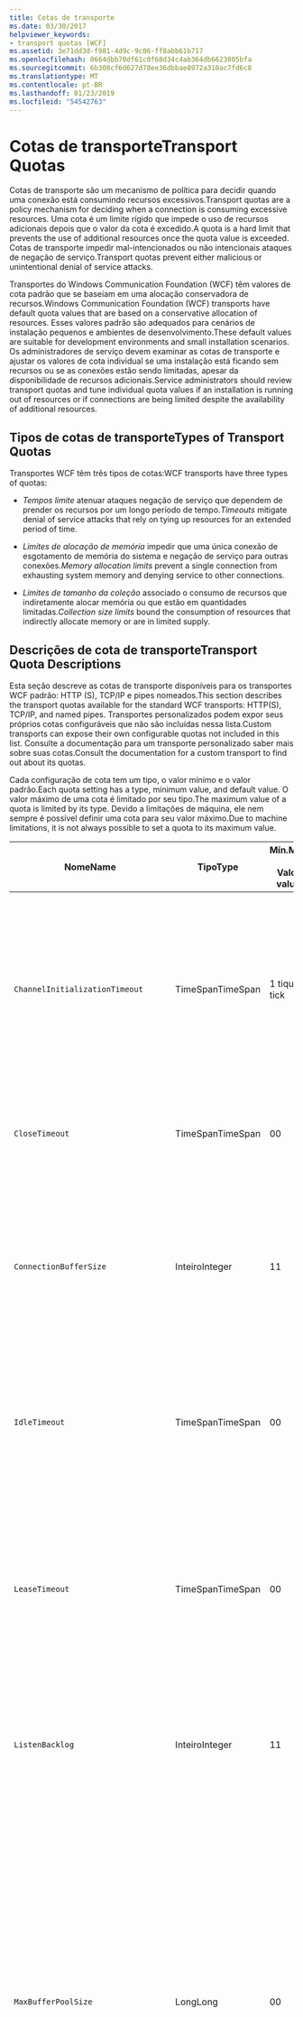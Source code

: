 ```yaml
---
title: Cotas de transporte
ms.date: 03/30/2017
helpviewer_keywords:
- transport quotas [WCF]
ms.assetid: 3e71dd3d-f981-4d9c-9c06-ff8abb61b717
ms.openlocfilehash: 0664dbb70df61c0f68d34c4ab364db6623805bfa
ms.sourcegitcommit: 6b308cf6d627d78ee36dbbae8972a310ac7fd6c8
ms.translationtype: MT
ms.contentlocale: pt-BR
ms.lasthandoff: 01/23/2019
ms.locfileid: "54542763"
---
```

# <a name="transport-quotas"></a><span data-ttu-id="37ec4-102">Cotas de transporte</span><span class="sxs-lookup"><span data-stu-id="37ec4-102">Transport Quotas</span></span>
<span data-ttu-id="37ec4-103">Cotas de transporte são um mecanismo de política para decidir quando uma conexão está consumindo recursos excessivos.</span><span class="sxs-lookup"><span data-stu-id="37ec4-103">Transport quotas are a policy mechanism for deciding when a connection is consuming excessive resources.</span></span> <span data-ttu-id="37ec4-104">Uma cota é um limite rígido que impede o uso de recursos adicionais depois que o valor da cota é excedido.</span><span class="sxs-lookup"><span data-stu-id="37ec4-104">A quota is a hard limit that prevents the use of additional resources once the quota value is exceeded.</span></span> <span data-ttu-id="37ec4-105">Cotas de transporte impedir mal-intencionados ou não intencionais ataques de negação de serviço.</span><span class="sxs-lookup"><span data-stu-id="37ec4-105">Transport quotas prevent either malicious or unintentional denial of service attacks.</span></span>  
  
 <span data-ttu-id="37ec4-106">Transportes do Windows Communication Foundation (WCF) têm valores de cota padrão que se baseiam em uma alocação conservadora de recursos.</span><span class="sxs-lookup"><span data-stu-id="37ec4-106">Windows Communication Foundation (WCF) transports have default quota values that are based on a conservative allocation of resources.</span></span> <span data-ttu-id="37ec4-107">Esses valores padrão são adequados para cenários de instalação pequenos e ambientes de desenvolvimento.</span><span class="sxs-lookup"><span data-stu-id="37ec4-107">These default values are suitable for development environments and small installation scenarios.</span></span> <span data-ttu-id="37ec4-108">Os administradores de serviço devem examinar as cotas de transporte e ajustar os valores de cota individual se uma instalação está ficando sem recursos ou se as conexões estão sendo limitadas, apesar da disponibilidade de recursos adicionais.</span><span class="sxs-lookup"><span data-stu-id="37ec4-108">Service administrators should review transport quotas and tune individual quota values if an installation is running out of resources or if connections are being limited despite the availability of additional resources.</span></span>  
  
## <a name="types-of-transport-quotas"></a><span data-ttu-id="37ec4-109">Tipos de cotas de transporte</span><span class="sxs-lookup"><span data-stu-id="37ec4-109">Types of Transport Quotas</span></span>  
 <span data-ttu-id="37ec4-110">Transportes WCF têm três tipos de cotas:</span><span class="sxs-lookup"><span data-stu-id="37ec4-110">WCF transports have three types of quotas:</span></span>  
  
-   <span data-ttu-id="37ec4-111">*Tempos limite* atenuar ataques negação de serviço que dependem de prender os recursos por um longo período de tempo.</span><span class="sxs-lookup"><span data-stu-id="37ec4-111">*Timeouts* mitigate denial of service attacks that rely on tying up resources for an extended period of time.</span></span>  
  
-   <span data-ttu-id="37ec4-112">*Limites de alocação de memória* impedir que uma única conexão de esgotamento de memória do sistema e negação de serviço para outras conexões.</span><span class="sxs-lookup"><span data-stu-id="37ec4-112">*Memory allocation limits* prevent a single connection from exhausting system memory and denying service to other connections.</span></span>  
  
-   <span data-ttu-id="37ec4-113">*Limites de tamanho da coleção* associado o consumo de recursos que indiretamente alocar memória ou que estão em quantidades limitadas.</span><span class="sxs-lookup"><span data-stu-id="37ec4-113">*Collection size limits* bound the consumption of resources that indirectly allocate memory or are in limited supply.</span></span>  
  
## <a name="transport-quota-descriptions"></a><span data-ttu-id="37ec4-114">Descrições de cota de transporte</span><span class="sxs-lookup"><span data-stu-id="37ec4-114">Transport Quota Descriptions</span></span>  
 <span data-ttu-id="37ec4-115">Esta seção descreve as cotas de transporte disponíveis para os transportes WCF padrão: HTTP (S), TCP/IP e pipes nomeados.</span><span class="sxs-lookup"><span data-stu-id="37ec4-115">This section describes the transport quotas available for the standard WCF transports: HTTP(S), TCP/IP, and named pipes.</span></span> <span data-ttu-id="37ec4-116">Transportes personalizados podem expor seus próprios cotas configuráveis que não são incluídas nessa lista.</span><span class="sxs-lookup"><span data-stu-id="37ec4-116">Custom transports can expose their own configurable quotas not included in this list.</span></span> <span data-ttu-id="37ec4-117">Consulte a documentação para um transporte personalizado saber mais sobre suas cotas.</span><span class="sxs-lookup"><span data-stu-id="37ec4-117">Consult the documentation for a custom transport to find out about its quotas.</span></span>  
  
 <span data-ttu-id="37ec4-118">Cada configuração de cota tem um tipo, o valor mínimo e o valor padrão.</span><span class="sxs-lookup"><span data-stu-id="37ec4-118">Each quota setting has a type, minimum value, and default value.</span></span> <span data-ttu-id="37ec4-119">O valor máximo de uma cota é limitado por seu tipo.</span><span class="sxs-lookup"><span data-stu-id="37ec4-119">The maximum value of a quota is limited by its type.</span></span> <span data-ttu-id="37ec4-120">Devido a limitações de máquina, ele nem sempre é possível definir uma cota para seu valor máximo.</span><span class="sxs-lookup"><span data-stu-id="37ec4-120">Due to machine limitations, it is not always possible to set a quota to its maximum value.</span></span>  
  
|<span data-ttu-id="37ec4-121">Nome</span><span class="sxs-lookup"><span data-stu-id="37ec4-121">Name</span></span>|<span data-ttu-id="37ec4-122">Tipo</span><span class="sxs-lookup"><span data-stu-id="37ec4-122">Type</span></span>|<span data-ttu-id="37ec4-123">Mín.</span><span class="sxs-lookup"><span data-stu-id="37ec4-123">Min.</span></span><br /><br /> <span data-ttu-id="37ec4-124">Valor </span><span class="sxs-lookup"><span data-stu-id="37ec4-124">value</span></span>|<span data-ttu-id="37ec4-125">Padrão</span><span class="sxs-lookup"><span data-stu-id="37ec4-125">Default</span></span><br /><br /> <span data-ttu-id="37ec4-126">Valor </span><span class="sxs-lookup"><span data-stu-id="37ec4-126">value</span></span>|<span data-ttu-id="37ec4-127">Descrição</span><span class="sxs-lookup"><span data-stu-id="37ec4-127">Description</span></span>|  
|----------|----------|--------------------|-----------------------|-----------------|  
|`ChannelInitializationTimeout`|<span data-ttu-id="37ec4-128">TimeSpan</span><span class="sxs-lookup"><span data-stu-id="37ec4-128">TimeSpan</span></span>|<span data-ttu-id="37ec4-129">1 tique</span><span class="sxs-lookup"><span data-stu-id="37ec4-129">1 tick</span></span>|<span data-ttu-id="37ec4-130">5 s</span><span class="sxs-lookup"><span data-stu-id="37ec4-130">5 sec</span></span>|<span data-ttu-id="37ec4-131">Tempo máximo de espera para uma conexão enviar o preâmbulo durante a leitura inicial.</span><span class="sxs-lookup"><span data-stu-id="37ec4-131">Maximum time to wait for a connection to send the preamble during the initial read.</span></span> <span data-ttu-id="37ec4-132">Esses dados são recebidos antes que a autenticação ocorra.</span><span class="sxs-lookup"><span data-stu-id="37ec4-132">This data is received before authentication occurs.</span></span> <span data-ttu-id="37ec4-133">Essa configuração é geralmente muito menor do que o `ReceiveTimeout` valor da cota.</span><span class="sxs-lookup"><span data-stu-id="37ec4-133">This setting is generally much smaller than the `ReceiveTimeout` quota value.</span></span>|  
|`CloseTimeout`|<span data-ttu-id="37ec4-134">TimeSpan</span><span class="sxs-lookup"><span data-stu-id="37ec4-134">TimeSpan</span></span>|<span data-ttu-id="37ec4-135">0</span><span class="sxs-lookup"><span data-stu-id="37ec4-135">0</span></span>|<span data-ttu-id="37ec4-136">1 min</span><span class="sxs-lookup"><span data-stu-id="37ec4-136">1 min</span></span>|<span data-ttu-id="37ec4-137">Tempo máximo de espera para uma conexão ser fechado antes que o transporte gere uma exceção.</span><span class="sxs-lookup"><span data-stu-id="37ec4-137">Maximum time to wait for a connection to close before the transport raises an exception.</span></span>|  
|`ConnectionBufferSize`|<span data-ttu-id="37ec4-138">Inteiro</span><span class="sxs-lookup"><span data-stu-id="37ec4-138">Integer</span></span>|<span data-ttu-id="37ec4-139">1</span><span class="sxs-lookup"><span data-stu-id="37ec4-139">1</span></span>|<span data-ttu-id="37ec4-140">8 KB</span><span class="sxs-lookup"><span data-stu-id="37ec4-140">8 KB</span></span>|<span data-ttu-id="37ec4-141">O tamanho, em bytes, de transmissão e recebimento de buffers de transporte subjacente.</span><span class="sxs-lookup"><span data-stu-id="37ec4-141">Size, in bytes, of the transmit and receive buffers of the underlying transport.</span></span> <span data-ttu-id="37ec4-142">Aumentar o tamanho do buffer pode melhorar a taxa de transferência ao enviar mensagens grandes.</span><span class="sxs-lookup"><span data-stu-id="37ec4-142">Increasing the buffer size can improve throughput when sending large messages.</span></span>|  
|`IdleTimeout`|<span data-ttu-id="37ec4-143">TimeSpan</span><span class="sxs-lookup"><span data-stu-id="37ec4-143">TimeSpan</span></span>|<span data-ttu-id="37ec4-144">0</span><span class="sxs-lookup"><span data-stu-id="37ec4-144">0</span></span>|<span data-ttu-id="37ec4-145">2 min</span><span class="sxs-lookup"><span data-stu-id="37ec4-145">2 min</span></span>|<span data-ttu-id="37ec4-146">Tempo máximo de que uma conexão em pool pode permanecer ocioso antes de serem fechados.</span><span class="sxs-lookup"><span data-stu-id="37ec4-146">Maximum time a pooled connection can remain idle before being closed.</span></span><br /><br /> <span data-ttu-id="37ec4-147">Essa configuração só se aplica a conexões em pool.</span><span class="sxs-lookup"><span data-stu-id="37ec4-147">This setting only applies to pooled connections.</span></span>|  
|`LeaseTimeout`|<span data-ttu-id="37ec4-148">TimeSpan</span><span class="sxs-lookup"><span data-stu-id="37ec4-148">TimeSpan</span></span>|<span data-ttu-id="37ec4-149">0</span><span class="sxs-lookup"><span data-stu-id="37ec4-149">0</span></span>|<span data-ttu-id="37ec4-150">5 min</span><span class="sxs-lookup"><span data-stu-id="37ec4-150">5 min</span></span>|<span data-ttu-id="37ec4-151">Tempo de vida máximo de uma conexão em pool Active Directory.</span><span class="sxs-lookup"><span data-stu-id="37ec4-151">Maximum lifetime of an active pooled connection.</span></span> <span data-ttu-id="37ec4-152">Depois de decorrido o tempo especificado, a conexão é fechada depois que a solicitação atual é atendida.</span><span class="sxs-lookup"><span data-stu-id="37ec4-152">After the specified time elapses, the connection closes once the current request is serviced.</span></span><br /><br /> <span data-ttu-id="37ec4-153">Essa configuração só se aplica a conexões em pool.</span><span class="sxs-lookup"><span data-stu-id="37ec4-153">This setting only applies to pooled connections.</span></span>|  
|`ListenBacklog`|<span data-ttu-id="37ec4-154">Inteiro</span><span class="sxs-lookup"><span data-stu-id="37ec4-154">Integer</span></span>|<span data-ttu-id="37ec4-155">1</span><span class="sxs-lookup"><span data-stu-id="37ec4-155">1</span></span>|<span data-ttu-id="37ec4-156">10</span><span class="sxs-lookup"><span data-stu-id="37ec4-156">10</span></span>|<span data-ttu-id="37ec4-157">Número máximo de conexões que o ouvinte pode ter unserviced antes das conexões adicionais ao ponto de extremidade é negado.</span><span class="sxs-lookup"><span data-stu-id="37ec4-157">Maximum number of connections that the listener can have unserviced before additional connections to that endpoint are denied.</span></span>|  
|`MaxBufferPoolSize`|<span data-ttu-id="37ec4-158">Long</span><span class="sxs-lookup"><span data-stu-id="37ec4-158">Long</span></span>|<span data-ttu-id="37ec4-159">0</span><span class="sxs-lookup"><span data-stu-id="37ec4-159">0</span></span>|<span data-ttu-id="37ec4-160">512 KB</span><span class="sxs-lookup"><span data-stu-id="37ec4-160">512 KB</span></span>|<span data-ttu-id="37ec4-161">Máximo de memória, em bytes, que o transporte dedica para pool de buffers de mensagens reutilizáveis.</span><span class="sxs-lookup"><span data-stu-id="37ec4-161">Maximum memory, in bytes, that the transport devotes to pooling reusable message buffers.</span></span> <span data-ttu-id="37ec4-162">Quando o pool não pode fornecer um buffer de mensagem, um novo buffer é alocado para uso temporário.</span><span class="sxs-lookup"><span data-stu-id="37ec4-162">When the pool cannot supply a message buffer, a new buffer is allocated for temporary use.</span></span><br /><br /> <span data-ttu-id="37ec4-163">As instalações que cria várias fábricas de canais ou ouvintes poderá alocar grandes quantidades de memória para pools de buffers.</span><span class="sxs-lookup"><span data-stu-id="37ec4-163">Installations that create many channel factories or listeners can allocate large amounts of memory for buffer pools.</span></span> <span data-ttu-id="37ec4-164">Reduzir o tamanho do buffer pode reduzir consideravelmente o uso de memória nesse cenário.</span><span class="sxs-lookup"><span data-stu-id="37ec4-164">Reducing this buffer size can greatly reduce memory usage in this scenario.</span></span>|  
|`MaxBufferSize`|<span data-ttu-id="37ec4-165">Inteiro</span><span class="sxs-lookup"><span data-stu-id="37ec4-165">Integer</span></span>|<span data-ttu-id="37ec4-166">1</span><span class="sxs-lookup"><span data-stu-id="37ec4-166">1</span></span>|<span data-ttu-id="37ec4-167">64 KB</span><span class="sxs-lookup"><span data-stu-id="37ec4-167">64 KB</span></span>|<span data-ttu-id="37ec4-168">Tamanho máximo, em bytes, de um buffer usado para transmissão de dados.</span><span class="sxs-lookup"><span data-stu-id="37ec4-168">Maximum size, in bytes, of a buffer used for streaming data.</span></span> <span data-ttu-id="37ec4-169">Se essa cota de transporte não for definida, ou o transporte não está usando o streaming, então o valor da cota é o mesmo que o menor do `MaxReceivedMessageSize` o valor de cota e <xref:System.Int32.MaxValue>.</span><span class="sxs-lookup"><span data-stu-id="37ec4-169">If this transport quota is not set, or the transport is not using streaming, then the quota value is the same as the smaller of the `MaxReceivedMessageSize` quota value and <xref:System.Int32.MaxValue>.</span></span>|  
|`MaxOutboundConnectionsPerEndpoint`|<span data-ttu-id="37ec4-170">Inteiro</span><span class="sxs-lookup"><span data-stu-id="37ec4-170">Integer</span></span>|<span data-ttu-id="37ec4-171">1</span><span class="sxs-lookup"><span data-stu-id="37ec4-171">1</span></span>|<span data-ttu-id="37ec4-172">10</span><span class="sxs-lookup"><span data-stu-id="37ec4-172">10</span></span>|<span data-ttu-id="37ec4-173">Número máximo de conexões de saída que pode ser associado um ponto de extremidade específico.</span><span class="sxs-lookup"><span data-stu-id="37ec4-173">Maximum number of outgoing connections that can be associated with a particular endpoint.</span></span><br /><br /> <span data-ttu-id="37ec4-174">Essa configuração só se aplica a conexões em pool.</span><span class="sxs-lookup"><span data-stu-id="37ec4-174">This setting only applies to pooled connections.</span></span>|  
|`MaxOutputDelay`|<span data-ttu-id="37ec4-175">TimeSpan</span><span class="sxs-lookup"><span data-stu-id="37ec4-175">TimeSpan</span></span>|<span data-ttu-id="37ec4-176">0</span><span class="sxs-lookup"><span data-stu-id="37ec4-176">0</span></span>|<span data-ttu-id="37ec4-177">200 ms</span><span class="sxs-lookup"><span data-stu-id="37ec4-177">200 ms</span></span>|<span data-ttu-id="37ec4-178">Tempo máximo de espera após uma operação de envio para mensagens adicionais em uma única operação de envio em lote.</span><span class="sxs-lookup"><span data-stu-id="37ec4-178">Maximum time to wait after a send operation for batching additional messages in a single operation.</span></span> <span data-ttu-id="37ec4-179">As mensagens são enviadas anteriormente se encher o buffer de transporte subjacente.</span><span class="sxs-lookup"><span data-stu-id="37ec4-179">Messages are sent earlier if the buffer of the underlying transport becomes full.</span></span> <span data-ttu-id="37ec4-180">Enviar mensagens adicionais não redefine o período de atraso.</span><span class="sxs-lookup"><span data-stu-id="37ec4-180">Sending additional messages does not reset the delay period.</span></span>|  
|`MaxPendingAccepts`|<span data-ttu-id="37ec4-181">Inteiro</span><span class="sxs-lookup"><span data-stu-id="37ec4-181">Integer</span></span>|<span data-ttu-id="37ec4-182">1</span><span class="sxs-lookup"><span data-stu-id="37ec4-182">1</span></span>|<span data-ttu-id="37ec4-183">1</span><span class="sxs-lookup"><span data-stu-id="37ec4-183">1</span></span>|<span data-ttu-id="37ec4-184">Número máximo de aceita para canais que o ouvinte pode ter em espera.</span><span class="sxs-lookup"><span data-stu-id="37ec4-184">Maximum number of accepts for channels that the listener can have waiting.</span></span><br /><br /> <span data-ttu-id="37ec4-185">Há um intervalo de tempo entre a concluir a aceitação e um novo accept iniciado.</span><span class="sxs-lookup"><span data-stu-id="37ec4-185">There is an interval of time between the accept completing and a new accept starting.</span></span> <span data-ttu-id="37ec4-186">Aumentar esse tamanho da coleção pode impedir que os clientes que se conectam durante esse intervalo seja descartado.</span><span class="sxs-lookup"><span data-stu-id="37ec4-186">Increasing this collection size can prevent clients that connect during this interval from being dropped.</span></span>|  
|`MaxPendingConnections`|<span data-ttu-id="37ec4-187">Inteiro</span><span class="sxs-lookup"><span data-stu-id="37ec4-187">Integer</span></span>|<span data-ttu-id="37ec4-188">1</span><span class="sxs-lookup"><span data-stu-id="37ec4-188">1</span></span>|<span data-ttu-id="37ec4-189">10</span><span class="sxs-lookup"><span data-stu-id="37ec4-189">10</span></span>|<span data-ttu-id="37ec4-190">Número máximo de conexões que o ouvinte pode ter aguardando para serem aceitas pelo aplicativo.</span><span class="sxs-lookup"><span data-stu-id="37ec4-190">Maximum number of connections that the listener can have waiting to be accepted by the application.</span></span> <span data-ttu-id="37ec4-191">Quando esse valor de cota for excedida, novas conexões de entrada são descartadas em vez de esperar para ser aceito.</span><span class="sxs-lookup"><span data-stu-id="37ec4-191">When this quota value is exceeded, new incoming connections are dropped rather than waiting to be accepted.</span></span><br /><br /> <span data-ttu-id="37ec4-192">Recursos de Conexão, como segurança de mensagem podem fazer com que um cliente abrir mais de uma conexão.</span><span class="sxs-lookup"><span data-stu-id="37ec4-192">Connection features such as message security can cause a client to open more than one connection.</span></span> <span data-ttu-id="37ec4-193">Os administradores de serviço devem levar em consideração para essas conexões adicionais ao definir esse valor de cota.</span><span class="sxs-lookup"><span data-stu-id="37ec4-193">Service administrators should account for these additional connections when setting this quota value.</span></span>|  
|`MaxReceivedMessageSize`|<span data-ttu-id="37ec4-194">Long</span><span class="sxs-lookup"><span data-stu-id="37ec4-194">Long</span></span>|<span data-ttu-id="37ec4-195">1</span><span class="sxs-lookup"><span data-stu-id="37ec4-195">1</span></span>|<span data-ttu-id="37ec4-196">64 KB</span><span class="sxs-lookup"><span data-stu-id="37ec4-196">64 KB</span></span>|<span data-ttu-id="37ec4-197">Tamanho máximo, em bytes, de uma mensagem recebida, incluindo os cabeçalhos, antes que o transporte gere uma exceção.</span><span class="sxs-lookup"><span data-stu-id="37ec4-197">Maximum size, in bytes, of a received message, including headers, before the transport raises an exception.</span></span>|  
|`OpenTimeout`|<span data-ttu-id="37ec4-198">TimeSpan</span><span class="sxs-lookup"><span data-stu-id="37ec4-198">TimeSpan</span></span>|<span data-ttu-id="37ec4-199">0</span><span class="sxs-lookup"><span data-stu-id="37ec4-199">0</span></span>|<span data-ttu-id="37ec4-200">1 min</span><span class="sxs-lookup"><span data-stu-id="37ec4-200">1 min</span></span>|<span data-ttu-id="37ec4-201">Tempo máximo de espera para uma conexão seja estabelecida antes que o transporte gere uma exceção.</span><span class="sxs-lookup"><span data-stu-id="37ec4-201">Maximum time to wait for a connection to be established before the transport raises an exception.</span></span>|  
|`ReceiveTimeout`|<span data-ttu-id="37ec4-202">TimeSpan</span><span class="sxs-lookup"><span data-stu-id="37ec4-202">TimeSpan</span></span>|<span data-ttu-id="37ec4-203">0</span><span class="sxs-lookup"><span data-stu-id="37ec4-203">0</span></span>|<span data-ttu-id="37ec4-204">10 min</span><span class="sxs-lookup"><span data-stu-id="37ec4-204">10 min</span></span>|<span data-ttu-id="37ec4-205">Tempo máximo de espera para uma operação de leitura seja concluída antes do transporte gere uma exceção.</span><span class="sxs-lookup"><span data-stu-id="37ec4-205">Maximum time to wait for a read operation to complete before the transport raises an exception.</span></span>|  
|`SendTimeout`|<span data-ttu-id="37ec4-206">Timespan</span><span class="sxs-lookup"><span data-stu-id="37ec4-206">Timespan</span></span>|<span data-ttu-id="37ec4-207">0</span><span class="sxs-lookup"><span data-stu-id="37ec4-207">0</span></span>|<span data-ttu-id="37ec4-208">1 min</span><span class="sxs-lookup"><span data-stu-id="37ec4-208">1 min</span></span>|<span data-ttu-id="37ec4-209">Tempo máximo de espera para uma operação de gravação seja concluída antes do transporte gere uma exceção.</span><span class="sxs-lookup"><span data-stu-id="37ec4-209">Maximum time to wait for a write operation to complete before the transport raises an exception.</span></span>|  
  
 <span data-ttu-id="37ec4-210">As cotas de transporte `MaxPendingConnections` e `MaxOutboundConnectionsPerEndpoint` são combinados em uma cota única de transporte chamada `MaxConnections` quando configurada por meio de associação ou a configuração.</span><span class="sxs-lookup"><span data-stu-id="37ec4-210">The transport quotas `MaxPendingConnections` and `MaxOutboundConnectionsPerEndpoint` are combined into a single transport quota called `MaxConnections` when set through the binding or configuration.</span></span> <span data-ttu-id="37ec4-211">Apenas o elemento de associação permite definir esses valores de cota individualmente.</span><span class="sxs-lookup"><span data-stu-id="37ec4-211">Only the binding element allows setting these quota values individually.</span></span> <span data-ttu-id="37ec4-212">O `MaxConnections` cota de transporte tem os mesmos valores mínimo e padrão.</span><span class="sxs-lookup"><span data-stu-id="37ec4-212">The `MaxConnections` transport quota has the same minimum and default values.</span></span>  
  
## <a name="setting-transport-quotas"></a><span data-ttu-id="37ec4-213">Cotas de transporte de configuração</span><span class="sxs-lookup"><span data-stu-id="37ec4-213">Setting Transport Quotas</span></span>  
 <span data-ttu-id="37ec4-214">As cotas de transporte são definidas por meio do elemento de associação de transporte, a associação de transporte, configuração de aplicativo ou política de host.</span><span class="sxs-lookup"><span data-stu-id="37ec4-214">Transport quotas are set through the transport binding element, the transport binding, application configuration, or host policy.</span></span> <span data-ttu-id="37ec4-215">Este documento não abrange os transportes de configuração por meio da política de host.</span><span class="sxs-lookup"><span data-stu-id="37ec4-215">This document does not cover setting transports through host policy.</span></span> <span data-ttu-id="37ec4-216">Consulte a documentação para o transporte subjacente descobrir as configurações para cotas de política de host.</span><span class="sxs-lookup"><span data-stu-id="37ec4-216">Consult the documentation for the underlying transport to discover the settings for host policy quotas.</span></span> <span data-ttu-id="37ec4-217">O [Configuring HTTP and HTTPS](../../../../docs/framework/wcf/feature-details/configuring-http-and-https.md) tópico descreve as configurações de cota para o driver HTTP. sys.</span><span class="sxs-lookup"><span data-stu-id="37ec4-217">The [Configuring HTTP and HTTPS](../../../../docs/framework/wcf/feature-details/configuring-http-and-https.md) topic describes quota settings for the Http.sys driver.</span></span> <span data-ttu-id="37ec4-218">Pesquise a Base de Conhecimento Microsoft para obter mais informações sobre como configurar limites do Windows em HTTP, TCP/IP e conexões de pipe nomeado.</span><span class="sxs-lookup"><span data-stu-id="37ec4-218">Search the Microsoft Knowledge Base for more information about configuring Windows limits on HTTP, TCP/IP, and named pipe connections.</span></span>  
  
 <span data-ttu-id="37ec4-219">Outros tipos de cotas indiretamente aplicam a todos os transportes.</span><span class="sxs-lookup"><span data-stu-id="37ec4-219">Other types of quotas apply indirectly to transports.</span></span> <span data-ttu-id="37ec4-220">O codificador de mensagem que usa o transporte para transformar uma mensagem em bytes pode ter suas próprias configurações de cota.</span><span class="sxs-lookup"><span data-stu-id="37ec4-220">The message encoder that the transport uses to transform a message into bytes can have its own quota settings.</span></span> <span data-ttu-id="37ec4-221">No entanto, essas cotas são independentes do tipo de transporte que está sendo usado.</span><span class="sxs-lookup"><span data-stu-id="37ec4-221">However, these quotas are independent of the type of transport being used.</span></span>  
  
### <a name="controlling-transport-quotas-from-the-binding-element"></a><span data-ttu-id="37ec4-222">Controlando as cotas de transporte do elemento de associação</span><span class="sxs-lookup"><span data-stu-id="37ec4-222">Controlling Transport Quotas from the Binding Element</span></span>  
 <span data-ttu-id="37ec4-223">Configurando cotas de transporte por meio do elemento de associação oferece mais flexibilidade para controlar o comportamento do transporte.</span><span class="sxs-lookup"><span data-stu-id="37ec4-223">Setting transport quotas through the binding element offers the greatest flexibility in controlling the transport's behavior.</span></span> <span data-ttu-id="37ec4-224">Os tempos limite padrão para fechar, abrir, Receive e enviar operações são executadas da associação, quando um canal é criado.</span><span class="sxs-lookup"><span data-stu-id="37ec4-224">The default timeouts for Close, Open, Receive, and Send operations are taken from the binding when a channel is built.</span></span>  
  
|<span data-ttu-id="37ec4-225">Nome</span><span class="sxs-lookup"><span data-stu-id="37ec4-225">Name</span></span>|<span data-ttu-id="37ec4-226">HTTP</span><span class="sxs-lookup"><span data-stu-id="37ec4-226">HTTP</span></span>|<span data-ttu-id="37ec4-227">TCP/IP</span><span class="sxs-lookup"><span data-stu-id="37ec4-227">TCP/IP</span></span>|<span data-ttu-id="37ec4-228">pipe nomeado</span><span class="sxs-lookup"><span data-stu-id="37ec4-228">Named pipe</span></span>|  
|----------|----------|-------------|----------------|  
|`ChannelInitializationTimeout`||<span data-ttu-id="37ec4-229">X</span><span class="sxs-lookup"><span data-stu-id="37ec4-229">X</span></span>|<span data-ttu-id="37ec4-230">X</span><span class="sxs-lookup"><span data-stu-id="37ec4-230">X</span></span>|  
|`CloseTimeout`||||  
|`ConnectionBufferSize`||<span data-ttu-id="37ec4-231">X</span><span class="sxs-lookup"><span data-stu-id="37ec4-231">X</span></span>|<span data-ttu-id="37ec4-232">X</span><span class="sxs-lookup"><span data-stu-id="37ec4-232">X</span></span>|  
|`IdleTimeout`||<span data-ttu-id="37ec4-233">X</span><span class="sxs-lookup"><span data-stu-id="37ec4-233">X</span></span>|<span data-ttu-id="37ec4-234">X</span><span class="sxs-lookup"><span data-stu-id="37ec4-234">X</span></span>|  
|`LeaseTimeout`||<span data-ttu-id="37ec4-235">X</span><span class="sxs-lookup"><span data-stu-id="37ec4-235">X</span></span>||  
|`ListenBacklog`||<span data-ttu-id="37ec4-236">X</span><span class="sxs-lookup"><span data-stu-id="37ec4-236">X</span></span>||  
|`MaxBufferPoolSize`|<span data-ttu-id="37ec4-237">X</span><span class="sxs-lookup"><span data-stu-id="37ec4-237">X</span></span>|<span data-ttu-id="37ec4-238">X</span><span class="sxs-lookup"><span data-stu-id="37ec4-238">X</span></span>|<span data-ttu-id="37ec4-239">X</span><span class="sxs-lookup"><span data-stu-id="37ec4-239">X</span></span>|  
|`MaxBufferSize`|<span data-ttu-id="37ec4-240">X</span><span class="sxs-lookup"><span data-stu-id="37ec4-240">X</span></span>|<span data-ttu-id="37ec4-241">X</span><span class="sxs-lookup"><span data-stu-id="37ec4-241">X</span></span>|<span data-ttu-id="37ec4-242">X</span><span class="sxs-lookup"><span data-stu-id="37ec4-242">X</span></span>|  
|`MaxOutboundConnectionsPerEndpoint`||<span data-ttu-id="37ec4-243">X</span><span class="sxs-lookup"><span data-stu-id="37ec4-243">X</span></span>|<span data-ttu-id="37ec4-244">X</span><span class="sxs-lookup"><span data-stu-id="37ec4-244">X</span></span>|  
|`MaxOutputDelay`||<span data-ttu-id="37ec4-245">X</span><span class="sxs-lookup"><span data-stu-id="37ec4-245">X</span></span>|<span data-ttu-id="37ec4-246">X</span><span class="sxs-lookup"><span data-stu-id="37ec4-246">X</span></span>|  
|`MaxPendingAccepts`||<span data-ttu-id="37ec4-247">X</span><span class="sxs-lookup"><span data-stu-id="37ec4-247">X</span></span>|<span data-ttu-id="37ec4-248">X</span><span class="sxs-lookup"><span data-stu-id="37ec4-248">X</span></span>|  
|`MaxPendingConnections`||<span data-ttu-id="37ec4-249">X</span><span class="sxs-lookup"><span data-stu-id="37ec4-249">X</span></span>|<span data-ttu-id="37ec4-250">X</span><span class="sxs-lookup"><span data-stu-id="37ec4-250">X</span></span>|  
|`MaxReceivedMessageSize`|<span data-ttu-id="37ec4-251">X</span><span class="sxs-lookup"><span data-stu-id="37ec4-251">X</span></span>|<span data-ttu-id="37ec4-252">X</span><span class="sxs-lookup"><span data-stu-id="37ec4-252">X</span></span>|<span data-ttu-id="37ec4-253">X</span><span class="sxs-lookup"><span data-stu-id="37ec4-253">X</span></span>|  
|`OpenTimeout`||||  
|`ReceiveTimeout`||||  
|`SendTimeout`||||  
  
### <a name="controlling-transport-quotas-from-the-binding"></a><span data-ttu-id="37ec4-254">Controlando as cotas de transporte da associação</span><span class="sxs-lookup"><span data-stu-id="37ec4-254">Controlling Transport Quotas from the Binding</span></span>  
 <span data-ttu-id="37ec4-255">Configurando cotas de transporte por meio da associação oferece um conjunto simplificado de cotas para sua escolha e ainda oferecem acesso aos valores de cota mais comuns.</span><span class="sxs-lookup"><span data-stu-id="37ec4-255">Setting transport quotas through the binding offers a simplified set of quotas to choose from while still giving access to the most common quota values.</span></span>  
  
|<span data-ttu-id="37ec4-256">Nome</span><span class="sxs-lookup"><span data-stu-id="37ec4-256">Name</span></span>|<span data-ttu-id="37ec4-257">HTTP</span><span class="sxs-lookup"><span data-stu-id="37ec4-257">HTTP</span></span>|<span data-ttu-id="37ec4-258">TCP/IP</span><span class="sxs-lookup"><span data-stu-id="37ec4-258">TCP/IP</span></span>|<span data-ttu-id="37ec4-259">pipe nomeado</span><span class="sxs-lookup"><span data-stu-id="37ec4-259">Named pipe</span></span>|  
|----------|----------|-------------|----------------|  
|`ChannelInitializationTimeout`||||  
|`CloseTimeout`|<span data-ttu-id="37ec4-260">X</span><span class="sxs-lookup"><span data-stu-id="37ec4-260">X</span></span>|<span data-ttu-id="37ec4-261">X</span><span class="sxs-lookup"><span data-stu-id="37ec4-261">X</span></span>|<span data-ttu-id="37ec4-262">X</span><span class="sxs-lookup"><span data-stu-id="37ec4-262">X</span></span>|  
|`ConnectionBufferSize`||||  
|`IdleTimeout`||||  
|`LeaseTimeout`||||  
|`ListenBacklog`||<span data-ttu-id="37ec4-263">X</span><span class="sxs-lookup"><span data-stu-id="37ec4-263">X</span></span>||  
|`MaxBufferPoolSize`|<span data-ttu-id="37ec4-264">X</span><span class="sxs-lookup"><span data-stu-id="37ec4-264">X</span></span>|<span data-ttu-id="37ec4-265">X</span><span class="sxs-lookup"><span data-stu-id="37ec4-265">X</span></span>|<span data-ttu-id="37ec4-266">X</span><span class="sxs-lookup"><span data-stu-id="37ec4-266">X</span></span>|  
|`MaxBufferSize`|<span data-ttu-id="37ec4-267">1</span><span class="sxs-lookup"><span data-stu-id="37ec4-267">1</span></span>|<span data-ttu-id="37ec4-268">X</span><span class="sxs-lookup"><span data-stu-id="37ec4-268">X</span></span>|<span data-ttu-id="37ec4-269">X</span><span class="sxs-lookup"><span data-stu-id="37ec4-269">X</span></span>|  
|`MaxOutboundConnectionsPerEndpoint`||<span data-ttu-id="37ec4-270">2</span><span class="sxs-lookup"><span data-stu-id="37ec4-270">2</span></span>|<span data-ttu-id="37ec4-271">2</span><span class="sxs-lookup"><span data-stu-id="37ec4-271">2</span></span>|  
|`MaxOutputDelay`||||  
|`MaxPendingAccepts`||||  
|`MaxPendingConnections`||<span data-ttu-id="37ec4-272">2</span><span class="sxs-lookup"><span data-stu-id="37ec4-272">2</span></span>|<span data-ttu-id="37ec4-273">2</span><span class="sxs-lookup"><span data-stu-id="37ec4-273">2</span></span>|  
|`MaxReceivedMessageSize`|<span data-ttu-id="37ec4-274">X</span><span class="sxs-lookup"><span data-stu-id="37ec4-274">X</span></span>|<span data-ttu-id="37ec4-275">X</span><span class="sxs-lookup"><span data-stu-id="37ec4-275">X</span></span>|<span data-ttu-id="37ec4-276">X</span><span class="sxs-lookup"><span data-stu-id="37ec4-276">X</span></span>|  
|`OpenTimeout`|<span data-ttu-id="37ec4-277">X</span><span class="sxs-lookup"><span data-stu-id="37ec4-277">X</span></span>|<span data-ttu-id="37ec4-278">X</span><span class="sxs-lookup"><span data-stu-id="37ec4-278">X</span></span>|<span data-ttu-id="37ec4-279">X</span><span class="sxs-lookup"><span data-stu-id="37ec4-279">X</span></span>|  
|`ReceiveTimeout`|<span data-ttu-id="37ec4-280">X</span><span class="sxs-lookup"><span data-stu-id="37ec4-280">X</span></span>|<span data-ttu-id="37ec4-281">X</span><span class="sxs-lookup"><span data-stu-id="37ec4-281">X</span></span>|<span data-ttu-id="37ec4-282">X</span><span class="sxs-lookup"><span data-stu-id="37ec4-282">X</span></span>|  
|`SendTimeout`|<span data-ttu-id="37ec4-283">X</span><span class="sxs-lookup"><span data-stu-id="37ec4-283">X</span></span>|<span data-ttu-id="37ec4-284">X</span><span class="sxs-lookup"><span data-stu-id="37ec4-284">X</span></span>|<span data-ttu-id="37ec4-285">X</span><span class="sxs-lookup"><span data-stu-id="37ec4-285">X</span></span>|  
  
1.  <span data-ttu-id="37ec4-286">O `MaxBufferSize` cota de transporte só está disponível no `BasicHttp` associação.</span><span class="sxs-lookup"><span data-stu-id="37ec4-286">The `MaxBufferSize` transport quota is only available on the `BasicHttp` binding.</span></span> <span data-ttu-id="37ec4-287">O `WSHttp` associações são para cenários que não dão suporte a modos de transporte em fluxo.</span><span class="sxs-lookup"><span data-stu-id="37ec4-287">The `WSHttp` bindings are for scenarios that do not support streamed transport modes.</span></span>  
  
2.  <span data-ttu-id="37ec4-288">As cotas de transporte `MaxPendingConnections` e `MaxOutboundConnectionsPerEndpoint` são combinados em uma cota única de transporte chamada `MaxConnections`.</span><span class="sxs-lookup"><span data-stu-id="37ec4-288">The transport quotas `MaxPendingConnections` and `MaxOutboundConnectionsPerEndpoint` are combined into a single transport quota called `MaxConnections`.</span></span>  
  
### <a name="controlling-transport-quotas-from-configuration"></a><span data-ttu-id="37ec4-289">Controlando as cotas de transporte da configuração</span><span class="sxs-lookup"><span data-stu-id="37ec4-289">Controlling Transport Quotas from Configuration</span></span>  
 <span data-ttu-id="37ec4-290">Configuração de aplicativo pode definir as cotas de transporte mesmo como acessar diretamente as propriedades em uma associação.</span><span class="sxs-lookup"><span data-stu-id="37ec4-290">Application configuration can set the same transport quotas as directly accessing properties on a binding.</span></span> <span data-ttu-id="37ec4-291">Arquivos de configuração, o nome de uma cota de transporte sempre começa com uma letra minúscula.</span><span class="sxs-lookup"><span data-stu-id="37ec4-291">In configuration files, the name of a transport quota always starts with a lowercase letter.</span></span> <span data-ttu-id="37ec4-292">Por exemplo, o `CloseTimeout` propriedade em uma associação corresponde à `closeTimeout` na configuração e o `MaxConnections` propriedade em uma associação corresponde à `maxConnections` na configuração.</span><span class="sxs-lookup"><span data-stu-id="37ec4-292">For example, the `CloseTimeout` property on a binding corresponds to the `closeTimeout` setting in configuration and the `MaxConnections` property on a binding corresponds to the `maxConnections` setting in configuration.</span></span>  
  
## <a name="see-also"></a><span data-ttu-id="37ec4-293">Consulte também</span><span class="sxs-lookup"><span data-stu-id="37ec4-293">See also</span></span>
- <xref:System.ServiceModel.Channels.HttpsTransportBindingElement>
- <xref:System.ServiceModel.Channels.HttpTransportBindingElement>
- <xref:System.ServiceModel.Channels.TcpTransportBindingElement>
- <xref:System.ServiceModel.Channels.NamedPipeTransportBindingElement>
- <xref:System.ServiceModel.Channels.ConnectionOrientedTransportBindingElement>
- <xref:System.ServiceModel.Channels.TransportBindingElement>
